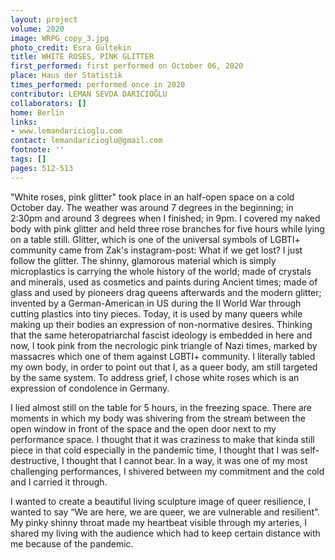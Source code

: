```yaml
---
layout: project
volume: 2020
image: WRPG_copy_3.jpg
photo_credit: Esra Gültekin
title: WHITE ROSES, PINK GLITTER
first_performed: first performed on October 06, 2020
place: Haus der Statistik
times_performed: performed once in 2020
contributor: LEMAN SEVDA DARICIOĞLU
collaborators: []
home: Berlin
links:
- www.lemandaricioglu.com
contact: lemandaricioglu@gmail.com
footnote: ''
tags: []
pages: 512-513
---
```



"White roses, pink glitter" took place in an half-open space on a cold October day. The weather was around 7 degrees in the beginning; in 2:30pm and around 3 degrees when I finished; in 9pm. I covered my naked body with pink glitter and held three rose branches for five hours while lying on a table still. Glitter, which is one of the universal symbols of LGBTI+ community came from Zak's instagram-post: What if we get lost? I just follow the glitter. The shinny, glamorous material which is simply microplastics is carrying the whole history of the world; made of crystals and minerals, used as cosmetics and paints during Ancient times; made of glass and used by pioneers drag queens afterwards and the modern glitter; invented by a German-American in US during the II World War through cutting plastics into tiny pieces. Today, it is used by many queers while making up their bodies an expression of non-normative desires. Thinking that the same heteropatriarchal fascist ideology is embedded in here and now, I took pink from the necrologic pink triangle of Nazi times, marked by massacres which one of them against LGBTI+ community. I literally tabled my own body, in order to point out that I, as a queer body, am still targeted by the same system. To address grief, I chose white roses which is an expression of condolence in Germany. 

I lied almost still on the table for 5 hours, in the freezing space. There are moments in which my body was shivering from the stream between the open window in front of the space and the open door next to my performance space. I thought that it was craziness to make that kinda still piece in that cold especially in the pandemic time, I thought that I was self-destructive, I thought that I cannot bear. In a way, it was one of my most challenging performances, I shivered between my commitment and the cold and I carried it through. 

I wanted to create a beautiful living sculpture image of queer resilience, I wanted to say “We are here, we are queer, we are vulnerable and resilient”. My pinky shinny throat made my heartbeat visible through my arteries, I shared my living with the audience which had to keep certain distance with me because of the pandemic.
